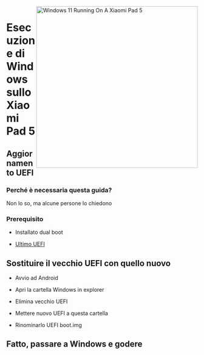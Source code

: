 <img align="right" src="https://raw.githubusercontent.com/erdilS/Port-Windows-11-Xiaomi-Pad-5/main/nabu.png" width="425" alt="Windows 11 Running On A Xiaomi Pad 5">

# Esecuzione di Windows sullo Xiaomi Pad 5

## Aggiornamento UEFI

### Perché è necessaria questa guida?

Non lo so, ma alcune persone lo chiedono

### Prerequisito

- Installato dual boot
  
- [Ultimo UEFI](https://raw.githubusercontent.com/erdilS/Port-Windows-11-Xiaomi-Pad-5/main/images/xiaomi-nabu_20240212-V2.img)

## Sostituire il vecchio UEFI con quello nuovo

- Avvio ad Android

- Apri la cartella Windows in explorer

- Elimina vecchio UEFI

- Mettere nuovo UEFI a questa cartella

- Rinominarlo UEFI boot.img
  
## Fatto, passare a Windows e godere
